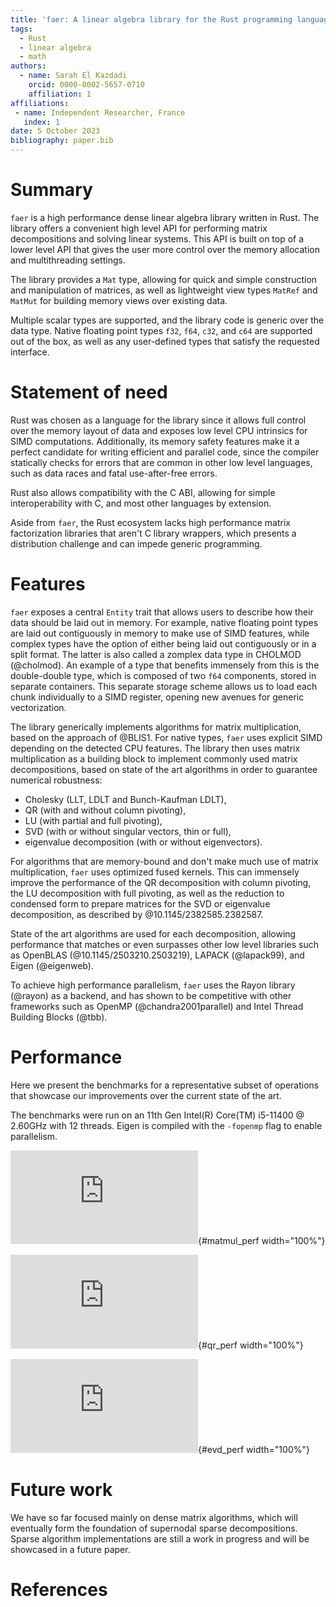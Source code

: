 ```yaml
---
title: 'faer: A linear algebra library for the Rust programming language'
tags:
  - Rust
  - linear algebra
  - math
authors:
  - name: Sarah El Kazdadi
    orcid: 0000-0002-5657-0710
    affiliation: 1
affiliations:
 - name: Independent Researcher, France
   index: 1
date: 5 October 2023
bibliography: paper.bib
---
```


# Summary

`faer` is a high performance dense linear algebra library written in Rust.
The library offers a convenient high level API for performing matrix
decompositions and solving linear systems. This API is built on top of
a lower level API that gives the user more control over the memory allocation
and multithreading settings.

The library provides a `Mat` type, allowing for quick and simple construction
and manipulation of matrices, as well as lightweight view types `MatRef` and
`MatMut` for building memory views over existing data.

Multiple scalar types are supported, and the library code is generic over the
data type. Native floating point types `f32`, `f64`, `c32`, and `c64` are
supported out of the box, as well as any user-defined types that satisfy the
requested interface.

# Statement of need

Rust was chosen as a language for the library since it allows full control
over the memory layout of data and exposes low level CPU intrinsics for
SIMD computations. Additionally, its memory safety features make it a
perfect candidate for writing efficient and parallel code, since the compiler
statically checks for errors that are common in other low level languages,
such as data races and fatal use-after-free errors.

Rust also allows compatibility with the C ABI, allowing for simple interoperability
with C, and most other languages by extension.

Aside from `faer`, the Rust ecosystem lacks high performance matrix factorization
libraries that aren't C library wrappers, which presents a distribution
challenge and can impede generic programming.

# Features

`faer` exposes a central `Entity` trait that allows users to describe how their
data should be laid out in memory. For example, native floating point types are
laid out contiguously in memory to make use of SIMD features, while complex types
have the option of either being laid out contiguously or in a split format. The latter is also
called a zomplex data type in CHOLMOD (@cholmod). An example of
a type that benefits immensely from this is the double-double type, which is
composed of two `f64` components, stored in separate containers. This separate
storage scheme allows us to load each chunk individually to a SIMD register,
opening new avenues for generic vectorization.

The library generically implements algorithms for matrix multiplication, based
on the approach of @BLIS1. For native types, `faer` uses explicit SIMD
depending on the detected CPU features. The library then uses matrix
multiplication as a building block to implement commonly used matrix
decompositions, based on state of the art algorithms in order to guarantee
numerical robustness:  
- Cholesky (LLT, LDLT and Bunch-Kaufman LDLT),  
- QR (with and without column pivoting),  
- LU (with partial and full pivoting),  
- SVD (with or without singular vectors, thin or full),  
- eigenvalue decomposition (with or without eigenvectors).

For algorithms that are memory-bound and don't make much use of matrix multiplication,
`faer` uses optimized fused kernels. This can immensely improve the performance of the
QR decomposition with column pivoting, the LU decomposition with full pivoting,
as well as the reduction to condensed form to prepare matrices for the SVD or
eigenvalue decomposition, as described by @10.1145/2382585.2382587.

State of the art algorithms are used for each decomposition, allowing performance
that matches or even surpasses other low level libraries such as OpenBLAS
(@10.1145/2503210.2503219), LAPACK (@lapack99), and Eigen (@eigenweb).

To achieve high performance parallelism, `faer` uses the Rayon library (@rayon) as a
backend, and has shown to be competitive with other frameworks such as OpenMP (@chandra2001parallel)
and Intel Thread Building Blocks (@tbb).

# Performance

Here we present the benchmarks for a representative subset of operations that
showcase our improvements over the current state of the art.

The benchmarks were run on an 11th Gen Intel(R) Core(TM) i5-11400 @ 2.60GHz with 12 threads.
Eigen is compiled with the `-fopenmp` flag to enable parallelism.

![$n^3$ over run time of matrix multiplication. Higher is better](https://github.com/sarah-ek/faer-rs/files/13344473/matmul.pdf){#matmul_perf width="100%"}

![$n^3$ over run time of QR decomposition. Higher is better](https://github.com/sarah-ek/faer-rs/files/13344474/qr.pdf){#qr_perf width="100%"}

![$n^3$ over run time of eigenvalue decomposition. Higher is better](https://github.com/sarah-ek/faer-rs/files/13344472/evd.pdf){#evd_perf width="100%"}

# Future work
We have so far focused mainly on dense matrix algorithms, which will eventually form
the foundation of supernodal sparse decompositions.
Sparse algorithm implementations are still a work in progress and will be
showcased in a future paper.

# References
